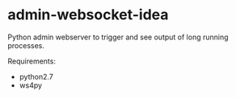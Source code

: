 # admin-websocket-idea
Python admin webserver to trigger and see output of long running processes.

Requirements:
* python2.7
* ws4py

